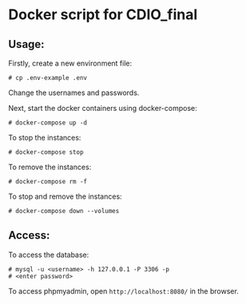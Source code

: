 # Docker script for CDIO_final

## Usage:

Firstly, create a new environment file:

`# cp .env-example .env`

Change the usernames and passwords.

Next, start the docker containers using docker-compose:

`# docker-compose up -d`

To stop the instances:

`# docker-compose stop`

To remove the instances:

`# docker-compose rm -f`

To stop and remove the instances:

`# docker-compose down --volumes`

## Access:

To access the database:

```
# mysql -u <username> -h 127.0.0.1 -P 3306 -p
# <enter password>
```

To access phpmyadmin, open `http://localhost:8080/` in the browser.